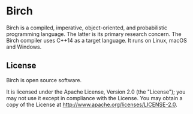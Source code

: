 # Birch

Birch is a compiled, imperative, object-oriented, and probabilistic programming language. The latter is its primary research concern. The Birch compiler uses C++14 as a target language. It runs on Linux, macOS and Windows.


## License

Birch is open source software.

It is licensed under the Apache License, Version 2.0 (the "License"); you may not use it except in compliance with the License. You may obtain a copy of the License at <http://www.apache.org/licenses/LICENSE-2.0>.
